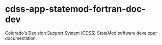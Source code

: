 # cdss-app-statemod-fortran-doc-dev
Colorado's Decision Support System (CDSS) StateMod software developer documentation.
